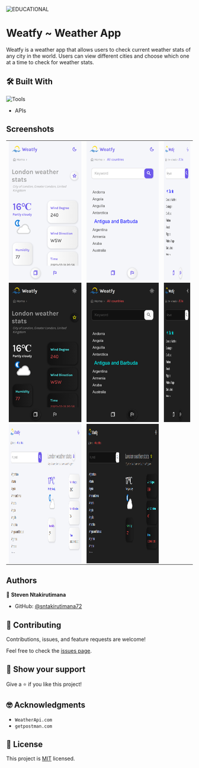 ![EDUCATIONAL](https://img.shields.io/badge/EDUCATIONAL-o)


# Weatfy ~ Weather App

Weatfy is a weather app that allows users to check current weather stats of any city in the world. Users can view different cities and choose which one at a time to check for weather stats.


## 🛠️ Built With

![Tools](https://skillicons.dev/icons?i=html,js,git,github)

- APIs

## Screenshots

<table>
  <tr>
    <td>
      <img src="./docs/screenshots/Home~light.png" align="center" height="375" />
    </td>
    <td>
      <img src="./docs/screenshots/Countries-light.png" align="center" height="375" />
    </td>
    <td>
      <img src="./docs/screenshots/Cities~light.png" align="center" height="375" />
    </td>
  </tr>
  <tr>
    <td>
      <img src="./docs/screenshots/Home~dark.png" align="center" height="375" />
    </td>
    <td>
      <img src="./docs/screenshots/Countries-dark.png" align="center" height="375" />
    </td>
    <td>
      <img src="./docs/screenshots/Cities~dark.png" align="center" height="375" />
    </td>
  </tr>
  <tr>
    <td>
      <img src="./docs/screenshots/desktop-light.png" align="center" height="375" />
    </td>
    <td>
      <img src="./docs/screenshots/desktop~dark.png" align="center" height="375" />
    </td>
  </tr>
</table>


## Authors

👤 **Steven Ntakirutimana**

- GitHub: [@sntakirutimana72](https://github.com/sntakirutimana72)


## 🤝 Contributing

Contributions, issues, and feature requests are welcome!

Feel free to check the [issues page](../../issues/).

## 🫶 Show your support

Give a ⭐️ if you like this project!

## 🤓 Acknowledgments

- `WeatherApi.com`
- `getpostman.com`

## 📝 License

This project is [MIT](./LICENSE) licensed.
